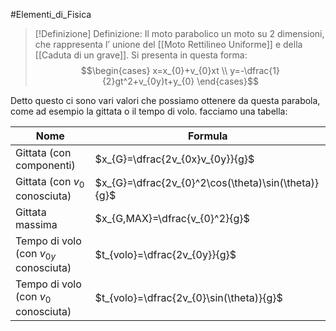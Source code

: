 #Elementi_di_Fisica 
>[!Definizione]  Definizione:
> Il moto parabolico un moto su 2 dimensioni, che rappresenta l’ unione del [[Moto Rettilineo Uniforme]] e della [[Caduta di un grave]].
>Si presenta in questa forma:
>$$\begin{cases}
>x=x_{0}+v_{0}xt \\
>y=-\dfrac{1}{2}gt^2+v_{0y}t+y_{0}
>\end{cases}$$

Detto questo ci sono vari valori che possiamo ottenere da questa parabola, come ad esempio la gittata o il tempo di volo. facciamo una tabella:

| Nome                                    | Formula                                             |
| --------------------------------------- | --------------------------------------------------- |
| Gittata (con componenti)                | $x_{G}=\dfrac{2v_{0x}v_{0y}}{g}$                    |
| Gittata (con $v_{0}$ conosciuta)        | $x_{G}=\dfrac{2v_{0}^2\cos(\theta)\sin(\theta)}{g}$ |
| Gittata massima                         | $x_{G,MAX}=\dfrac{v_{0}^2}{g}$                      |
| Tempo di volo (con $v_{0y}$ conosciuta) | $t_{volo}=\dfrac{2v_{0y}}{g}$                       |
| Tempo di volo (con $v_{0}$ conosciuta)  | $t_{volo}=\dfrac{2v_{0}\sin(\theta)}{g}$            |

